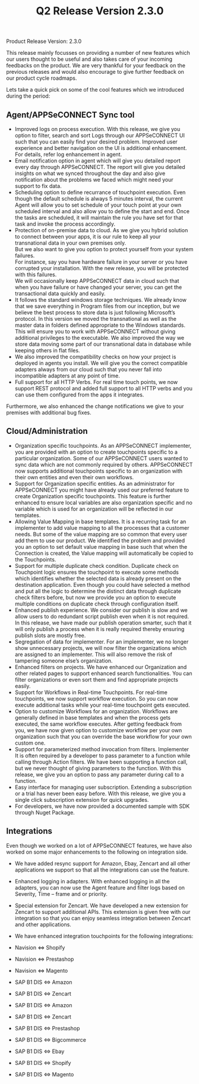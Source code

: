 ﻿---
title: "Q2 Release Version 2.3.0"
toc: true
tag: developers
category: "release-notes"
menus: 
    2015Release:
        title: "Q2 V 2.3.0"
        weight: 3
        icon: fa fa-wpexplorer
        identifier: 2015Q2Release
---
Product Release Version: 2.3.0  

This release mainly focusses on providing a number of new features which our users thought to be useful and also takes care of your incoming feedbacks on the product. We are very thankful for your feedback on the previous releases and would also encourage to give further feedback on our product cycle roadmaps.

Lets take a quick pick on some of the cool features which we introduced during the period:

## Agent/APPSeCONNECT Sync tool

* Improved logs on process execution. With this release, we give you option to filter, 
search and sort Logs through our APPSeCONNECT UI such that you can easily find your desired problem. 
Improved user experience and better navigation on the UI is additional enhancement. 
For details, refer log enhancement in agent.    
* Email notification option in agent which will give you detailed report 
every day through APPSeCONNECT. The report will give you detailed insights on what
 we synced throughout the day and also give notification about the problems we faced 
which might need your support to fix data.    
* Scheduling option to define recurrance of touchpoint execution. Even though the default schedule 
is always 5 minutes interval, the current Agent will allow you to set schedule of your touch point 
at your own scheduled interval and also allow you to define the start and end. 
Once the tasks are scheduled, it will maintain the rule you have set for that task and invoke 
the process accordingly.     
* Protection of on-premise data to cloud. As we give you hybrid solution to connect between your
 apps, it is our rule to keep all your transnational data in your own premises only.   
But we also want to give you option to protect yourself from your system failures.   
For instance, say you have hardware failure in your server or you have corrupted your installation. 
With the new release, you will be protected with this failures.   
We will occasionally keep APPSeCONNECT data in cloud such that when you have failure or have 
changed your server, you can get the transactional data quickly and easily.    
* It follows the standard windows storage techniques. We already know that we save everything 
in Program files from our inception, but we believe the best process to store data is just 
following Microsoft’s protocol. In this version we moved the transnational as well as the master 
data in folders defined appropriate to the Windows standards. This will ensure you to work with 
APPSeCONNECT without giving additional privileges to the executable. We also improved the way 
we store data moving some part of our transnational data in database while keeping others in flat files.    
* We also improved the compatibility checks on how your project is deployed in agents you install. 
We will give you the correct compatible adapters always from our cloud such that you never fall into 
incompatible adapters at any point of time.    
* Full support for all HTTP Verbs. For real time touch points, we now support REST protocol 
and added full support to all HTTP verbs and you can use them configured from the apps it integrates.     


Furthermore, we also enhanced the change notifications we give to your premises with 
additional bug fixes.  

## Cloud/Administration

* Organization specific touchpoints. As an APPSeCONNECT implementer, you are provided with an 
option to create touchpoints specific to a particular organization. Some of our APPSeCONNECT 
users wanted to sync data which are not commonly required by others. APPSeCONNECT now supports 
additional touchpoints specific to an organization with their own entities and even their own workflows.  
* Support for Organization specific entities. As an administrator for APPSeCONNECT you might 
have already used our preferred feature to create Organization specific touchpoints. 
This feature is further enhanced to ensure local variables are also organization specific and no
variable which is used for an organization will be reflected in our templates.  
* Allowing Value Mapping in base templates. It is a recurring task for an implementer to add 
value mapping to all the processes that a customer needs. But some of the value mapping are 
so common that every user add them to use our product. We identified the problem and provided 
you an option to set default value mapping in base such that when the Connection is created, 
the Value mapping will automatically be copied to the Touchpoints.  
* Support for multiple duplicate check condition. Duplicate check on Touchpoint logic ensures 
the touchpoint to execute some methods which identifies whether the selected data is already 
present on the destination application. Even though you could have selected a method and put 
all the logic to determine the distinct data through duplicate check filters before, but now we 
provide you an option to execute multiple conditions on duplicate check through configuration itself.  
* Enhanced publish experience. We consider our publish is slow and we allow users to do 
redundant script publish even when it is not required. In this release, we have made our 
publish operation smarter, such that it will only publish a process when it is really 
required thereby ensuring publish slots are mostly free.  
* Segregation of data for implementer. For an implementer, we no longer show 
unnecessary projects, we will now filter the organizations which are assigned to an implementer. 
This will also remove the risk of tampering someone else’s organization.  
* Enhanced filters on projects. We have enhanced our Organization and other related pages to 
support enhanced search functionalities. You can filter organizations or even sort them and find 
appropriate projects easily.  
* Support for Workflows in Real-time Touchpoints. For real-time touchpoints, we now support 
workflow execution. So you can now execute additional tasks while your real-time touchpoint 
gets executed.  
* Option to customize Workflows for an organization. Workflows are generally defined in base 
templates and when the process gets executed, the same workflow executes. After getting feedback 
from you, we have now given option to customize workflow per your own organization such that you 
can override the base workflow for your own custom one.  
* Support for parameterized method invocation from filters. Implementer It is often required by a 
developer to pass parameter to a function while calling through Action filters. We have been 
supporting a function call, but we never thought of giving parameters to the function. 
With this release, we give you an option to pass any parameter during call to a function.  
* Easy interface for managing user subscription. Extending a subscription or a trial has never been 
easy before. With this release, we give you a single click subscription extension for quick upgrades.  
* For developers, we have now provided a documented sample with SDK through Nuget Package.     

## Integrations

Even though we worked on a lot of APPSeCONNECT features, we have also worked on some major enhancements
 to the following on integration side.    

* We have added resync support for Amazon, Ebay, Zencart and all other applications we support so
 that all the integrations can use the feature.    
* Enhanced logging in adapters. With enhanced logging in all the adapters, you can now use the 
Agent feature and filter logs based on Severity, Time – frame and or priority.    
* Special extension for Zencart. We have developed a new extension for Zencart to support 
additional APIs. This extension is given free with our integration so that you can enjoy seamless 
integration between Zencart and other applications.    
* We have enhanced integration touchpoints for the following integrations:      

* Navision ⇔ Shopify  
* Navision ⇔ Prestashop  
* Navision ⇔ Magento  
* SAP B1 DIS ⇔ Amazon  
* SAP B1 DIS ⇔ Zencart 
* SAP B1 DIS ⇔ Amazon  
* SAP B1 DIS ⇔ Zencart  
* SAP B1 DIS ⇔ Prestashop  
* SAP B1 DIS ⇔ Bigcommerce  
* SAP B1 DIS ⇔ Ebay  
* SAP B1 DIS ⇔ Shopify  
* SAP B1 DIS ⇔ Magento  


   
